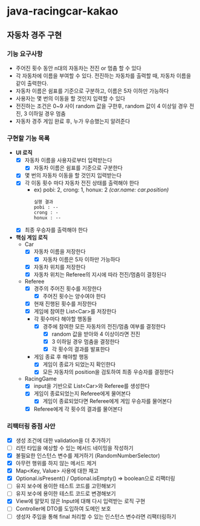 # java-racingcar-kakao

## 자동차 경주 구현

### 기능 요구사항
- 주어진 횟수 동안 n대의 자동차는 전진 or 멈춤 할 수 있다
- 각 자동차에 이름을 부여할 수 있다. 전진하는 자동차를 출력할 때, 자동차 이름을 같이 출력한다.
- 자동차 이름은 쉼표를 기준으로 구분하고, 이름은 5자 이하만 가능하다
- 사용자는 몇 번의 이동을 할 것인지 입력할 수 있다
- 전진하는 조건은 0~9 사이 random 값을 구한후, random 값이 4 이상일 경우 전진, 3 이하일 경우 멈춤
- 자동차 경주 게임 완료 후, 누가 우승했는지 알려준다

### 구현할 기능 목록
- **UI 로직**
  - [x] 자동차 이름을 사용자로부터 입력받는다
    - [x] 자동차 이름은 쉼표를 기준으로 구분한다
  - [x] 몇 번의 자동차 이동을 할 것인지 입력받는다
  - [x] 각 이동 횟수 마다 자동차 전진 상태를 출력해야 한다
    - ex) pobi: 2, crong: 1, honux: 2 *(car.name: car.position)*
      ```
      실행 결과
      pobi : --
      crong : -
      honux : --
      ```
  - [x] 최종 우승자를 출력해야 한다

- **핵심 게임 로직**
  - Car
    - [x] 자동차 이름을 저장한다
      - [x] 자동차 이름은 5자 이하만 가능하다
    - [x] 자동차 위치를 저장한다
    - [x] 자동차 위치는 Referee의 지시에 따라 전진/멈춤이 결정된다
  - Referee
    - [x] 경주의 주어진 횟수를 저장한다
      - [x] 주어진 횟수는 양수여야 한다
    - [x] 현재 진행된 횟수를 저장한다
    - [x] 게임에 참여한 List<Car\>를 저장한다
    - 각 횟수마다 해야할 행동들
      - [x] 경주에 참여한 모든 자동차의 전진/멈춤 여부를 결정한다
        - [x] random 값을 받아와 4 이상이라면 전진
        - [x] 3 이하일 경우 멈춤을 결정한다
        - [x] 각 횟수의 결과를 발표한다
    - 게임 종료 후 해야할 행동
      - [x] 게임이 종료가 되었는지 확인한다
      - [x] 모든 자동차의 position을 검토하여 최종 우승자를 결정한다
  - RacingGame
    - [x] input을 기반으로 List<Car\>와 Referee를 생성한다
    - [x] 게임이 종료되었는지 Referee에게 물어본다
      - [x] 게임이 종료되었다면 Referee에게 게임 우승자를 물어본다
    - [x] Referee에게 각 횟수의 결과를 물어본다

### 리팩터링 중점 사안
- [x] 생성 조건에 대한 validation을 더 추가하기
- [ ] 리턴 타입을 예상할 수 있는 메서드 네이밍을 작성하기
- [x] 불필요한 인스턴스 변수를 제거하기 (RandomNumberSelector)
- [x] 아무런 행위를 하지 않는 메서드 제거
- [x] Map<Key, Value\> 사용에 대한 재고
- [x] Optional.isPresent() / Optional.isEmpty() => boolean으로 리팩터링
- [ ] 유지 보수에 용이한 테스트 코드를 고민해보기
- [ ] 유지 보수에 용이한 테스트 코드로 변경해보기
- [x] View에 알맞지 않은 Input에 대해 다시 입력받는 로직 구현
- [ ] Controller에 DTO를 도입하여 도메인 보호
- [ ] 생성자 주입을 통해 final 처리할 수 있는 인스턴스 변수라면 리팩터링하기

